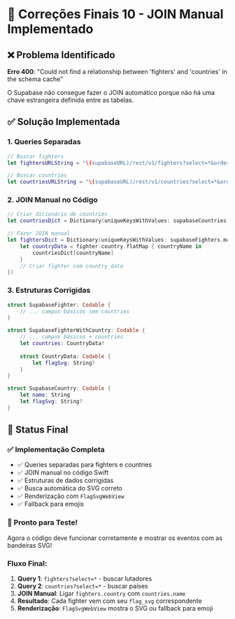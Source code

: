 # 🔧 Correções Finais 10 - JOIN Manual Implementado

## ❌ Problema Identificado

**Erro 400**: "Could not find a relationship between 'fighters' and 'countries' in the schema cache"

O Supabase não consegue fazer o JOIN automático porque não há uma chave estrangeira definida entre as tabelas.

## ✅ Solução Implementada

### **1. Queries Separadas**
```swift
// Buscar fighters
let fightersURLString = "\(supabaseURL)/rest/v1/fighters?select=*&order=name.asc"

// Buscar countries
let countriesURLString = "\(supabaseURL)/rest/v1/countries?select=*&order=name.asc"
```

### **2. JOIN Manual no Código**
```swift
// Criar dicionário de countries
let countriesDict = Dictionary(uniqueKeysWithValues: supabaseCountries.map { ($0.name, $0) })

// Fazer JOIN manual
let fightersDict = Dictionary(uniqueKeysWithValues: supabaseFighters.map { fighter in
    let countryData = fighter.country.flatMap { countryName in
        countriesDict[countryName]
    }
    // Criar fighter com country data
})
```

### **3. Estruturas Corrigidas**
```swift
struct SupabaseFighter: Codable {
    // ... campos básicos sem countries
}

struct SupabaseFighterWithCountry: Codable {
    // ... campos básicos + countries
    let countries: CountryData?
    
    struct CountryData: Codable {
        let flagSvg: String?
    }
}

struct SupabaseCountry: Codable {
    let name: String
    let flagSvg: String?
}
```

## 🎯 Status Final

### **✅ Implementação Completa**
- ✅ Queries separadas para fighters e countries
- ✅ JOIN manual no código Swift
- ✅ Estruturas de dados corrigidas
- ✅ Busca automática do SVG correto
- ✅ Renderização com `FlagSvgWebView`
- ✅ Fallback para emojis

### **🎉 Pronto para Teste!**

Agora o código deve funcionar corretamente e mostrar os eventos com as bandeiras SVG!

### **Fluxo Final:**
1. **Query 1**: `fighters?select=*` - buscar lutadores
2. **Query 2**: `countries?select=*` - buscar países
3. **JOIN Manual**: Ligar `fighters.country` com `countries.name`
4. **Resultado**: Cada fighter vem com seu `flag_svg` correspondente
5. **Renderização**: `FlagSvgWebView` mostra o SVG ou fallback para emoji 